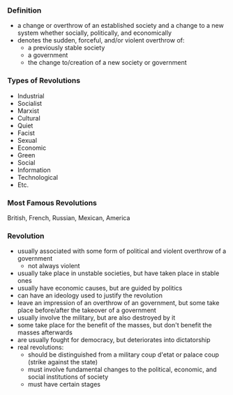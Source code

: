 ### Definition
- a change or overthrow of an established society and a change to a new system whether socially, politically, and economically
- denotes the sudden, forceful, and/or violent overthrow of:
	- a previously stable society
	- a government
	- the change to/creation of a new society or government

### Types of Revolutions
- Industrial
- Socialist
- Marxist
- Cultural 
- Quiet
- Facist
- Sexual
- Economic
- Green
- Social
- Information
- Technological
- Etc.

### Most Famous Revolutions
British, French, Russian, Mexican, America

### Revolution
- usually associated with some form of political and violent overthrow of a government
	- not always violent
- usually take place in unstable societies, but have taken place in stable ones
- usually have economic causes, but are guided by politics
- can have an ideology used to justify the revolution
- leave an impression of an overthrow of an government, but some take place before/after the takeover of a government
- usually involve the military, but are also destroyed by it
- some take place for the benefit of the masses, but don't benefit the masses afterwards
- are usually fought for democracy, but deteriorates into dictatorship
- real revolutions:
	- should be distinguished from a military coup d'etat or palace coup (strike against the state)
	- must involve fundamental changes to the political, economic, and social institutions of society
	- must have certain stages